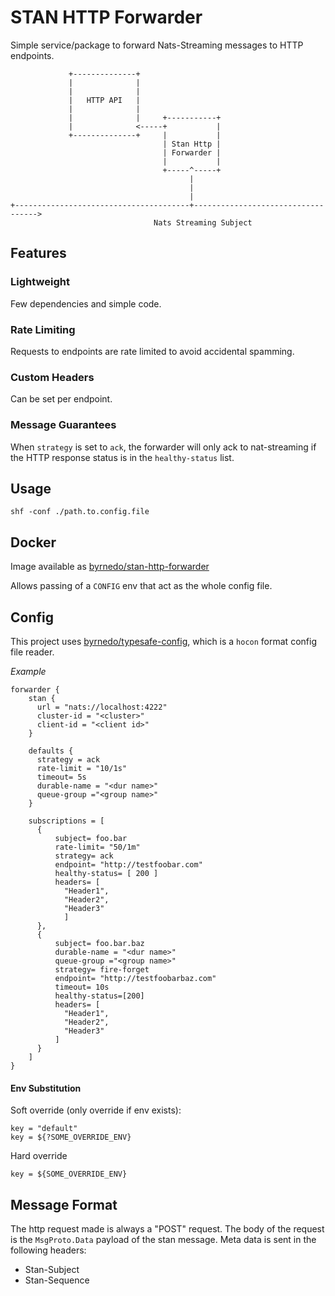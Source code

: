 # STAN HTTP Forwarder

Simple service/package to forward Nats-Streaming messages to HTTP endpoints.

```
             +--------------+
             |              |
             |              |
             |   HTTP API   |
             |              |
             |              |     +-----------+
             |              <-----+           |
             +--------------+     |           |
                                  | Stan Http |
                                  | Forwarder |
                                  |           |
                                  +-----^-----+
                                        |
                                        |
                                        |
+---------------------------------------+----------------------------------->
                                Nats Streaming Subject

```

## Features

### Lightweight

Few dependencies and simple code.

### Rate Limiting

Requests to endpoints are rate limited to avoid accidental spamming.

### Custom Headers

Can be set per endpoint.

### Message Guarantees

When `strategy` is set to `ack`, the forwarder will only ack to nat-streaming if the HTTP response status is in the `healthy-status` list.


## Usage 

`shf -conf ./path.to.config.file`


## Docker

Image available as [byrnedo/stan-http-forwarder](https://hub.docker.com/r/byrnedo/stan-http-forwarder/)

Allows passing of a `CONFIG` env that act as the whole config file.

## Config

This project uses [byrnedo/typesafe-config](https://github.com/byrnedo/typesafe-config), which is a `hocon` format config file reader.


*Example*

```hocon
forwarder {
    stan {
      url = "nats://localhost:4222"
      cluster-id = "<cluster>"
      client-id = "<client id>"
    }

    defaults {
      strategy = ack
      rate-limit = "10/1s"
      timeout= 5s
      durable-name = "<dur name>"
      queue-group ="<group name>"
    }

    subscriptions = [
      {
          subject= foo.bar
          rate-limit= "50/1m"
          strategy= ack
          endpoint= "http://testfoobar.com"
          healthy-status= [ 200 ]
          headers= [
            "Header1",
            "Header2",
            "Header3"
            ]
      },
      {
          subject= foo.bar.baz
          durable-name = "<dur name>"
          queue-group ="<group name>"
          strategy= fire-forget
          endpoint= "http://testfoobarbaz.com"
          timeout= 10s
          healthy-status=[200]
          headers= [
            "Header1",
            "Header2",
            "Header3"
          ]
      }
    ]
}
```

#### Env Substitution

Soft override (only override if env exists):

```hocon
key = "default"
key = ${?SOME_OVERRIDE_ENV}
```

Hard override

```hocon
key = ${SOME_OVERRIDE_ENV}
```

## Message Format

The http request made is always a "POST" request. 
The body of the request is the `MsgProto.Data` payload of the stan message.
Meta data is sent in the following headers:

- Stan-Subject 
- Stan-Sequence
